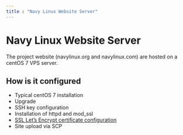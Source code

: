 ```yaml
---
title : "Navy Linux Website Server"
---
```


# Navy Linux Website Server
The project website (navylinux.org and navylinux.com) are hosted on a centOS 7 VPS server.

## How is it configured

- Typical centOS 7 installation
- Upgrade
- SSH key configuration
- Installation of httpd and mod_ssl
- [SSL Let’s Encrypt certificate configuration](https://certbot.eff.org/lets-encrypt/centosrhel7-apache)
- Site upload via SCP
